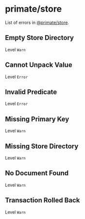 # primate/store

List of errors in [@primate/store](/modules/store).

## Empty Store Directory

Level `Warn`

## Cannot Unpack Value

Level `Error`

## Invalid Predicate

Level `Error`

## Missing Primary Key

Level `Warn`

## Missing Store Directory

Level `Warn`

## No Document Found

Level `Warn`

## Transaction Rolled Back

Level `Warn`
